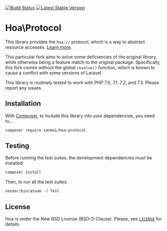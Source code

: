 [![Build Status](https://travis-ci.com/sanmai/Protocol.svg?branch=master)](https://travis-ci.com/sanmai/Protocol)
[![Latest Stable Version](https://poser.pugx.org/sanmai/hoa-protocol/v/stable)](https://packagist.org/packages/sanmai/hoa-protocol)

# Hoa\Protocol

This library provides the `hoa://` protocol, which is a way to abstract resource accesses. [Learn more](https://central.hoa-project.net/Documentation/Library/Protocol).

This particular fork aims to solve some deficiencies of the original library, while otherwise being a feature match to the original package. Specifically, this fork comes without the global `resolve()` function, which is known to cause a conflict with some versions of Laravel.

This library is routinely tested to work with PHP 7.0, 7.1. 7.2, and 7.3. Please report any issues.

## Installation

With [Composer](https://getcomposer.org/), to include this library into
your dependencies, you need to...

```sh
composer require sanmai/hoa-protocol
```

## Testing

Before running the test suites, the development dependencies must be installed:

```sh
composer install
```

Then, to run all the test suites:

```sh
vendor/bin/atoum -d Test
```

## License

Hoa is under the New BSD License (BSD-3-Clause). Please, see
[`LICENSE`](https://hoa-project.net/LICENSE) for details.
